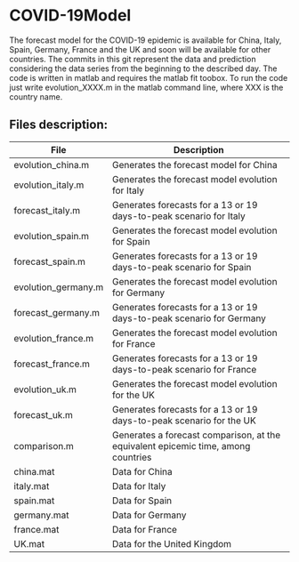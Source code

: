 # COVID-19Model
The forecast model for the COVID-19 epidemic is available for China, Italy, Spain, Germany, France and the UK and soon will be available for other countries. The commits in this git represent the data and prediction considering the data series from the beginning to the described day. The code is written in matlab and requires the matlab fit toobox. To run the code just write evolution_XXXX.m in the matlab command line, where XXX is the country name. 

## Files description:

| File | Description |
| ------------- | ------------- |
 |evolution_china.m | Generates the forecast model for China |
| evolution_italy.m  | Generates the forecast model evolution for Italy| 
| forecast_italy.m  | Generates forecasts for a 13 or 19 days-to-peak scenario for Italy| 
| evolution_spain.m | Generates the forecast model evolution for Spain|
| forecast_spain.m  | Generates forecasts for a 13 or 19 days-to-peak scenario for Spain| 
| evolution_germany.m | Generates the forecast model evolution for Germany|
| forecast_germany.m  | Generates forecasts for a 13 or 19 days-to-peak scenario for Germany| 
| evolution_france.m | Generates the forecast model evolution for France|
| forecast_france.m  | Generates forecasts for a 13 or 19 days-to-peak scenario for France| 
| evolution_uk.m | Generates the forecast model evolution for the UK|
| forecast_uk.m  | Generates forecasts for a 13 or 19 days-to-peak scenario for the UK| 
| comparison.m  |  Generates a forecast comparison, at the equivalent epicemic time,  among countries|
| china.mat  | Data for China|
| italy.mat | Data for Italy|
| spain.mat | Data for Spain|
| germany.mat | Data for Germany|
| france.mat | Data for France|
| UK.mat | Data for the United Kingdom|
